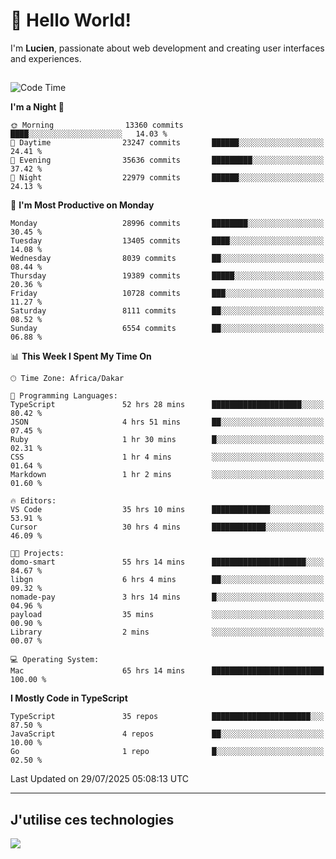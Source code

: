 # 👋 Hello World!

I'm **Lucien**, passionate about web development and creating user interfaces and experiences.

##

<!--START_SECTION:waka-->
![Code Time](http://img.shields.io/badge/Code%20Time-3%2C537%20hrs%202%20mins-blue)

**I'm a Night 🦉** 

```text
🌞 Morning                13360 commits       ████░░░░░░░░░░░░░░░░░░░░░   14.03 % 
🌆 Daytime                23247 commits       ██████░░░░░░░░░░░░░░░░░░░   24.41 % 
🌃 Evening                35636 commits       █████████░░░░░░░░░░░░░░░░   37.42 % 
🌙 Night                  22979 commits       ██████░░░░░░░░░░░░░░░░░░░   24.13 % 
```
📅 **I'm Most Productive on Monday** 

```text
Monday                   28996 commits       ████████░░░░░░░░░░░░░░░░░   30.45 % 
Tuesday                  13405 commits       ████░░░░░░░░░░░░░░░░░░░░░   14.08 % 
Wednesday                8039 commits        ██░░░░░░░░░░░░░░░░░░░░░░░   08.44 % 
Thursday                 19389 commits       █████░░░░░░░░░░░░░░░░░░░░   20.36 % 
Friday                   10728 commits       ███░░░░░░░░░░░░░░░░░░░░░░   11.27 % 
Saturday                 8111 commits        ██░░░░░░░░░░░░░░░░░░░░░░░   08.52 % 
Sunday                   6554 commits        ██░░░░░░░░░░░░░░░░░░░░░░░   06.88 % 
```


📊 **This Week I Spent My Time On** 

```text
🕑︎ Time Zone: Africa/Dakar

💬 Programming Languages: 
TypeScript               52 hrs 28 mins      ████████████████████░░░░░   80.42 % 
JSON                     4 hrs 51 mins       ██░░░░░░░░░░░░░░░░░░░░░░░   07.45 % 
Ruby                     1 hr 30 mins        █░░░░░░░░░░░░░░░░░░░░░░░░   02.31 % 
CSS                      1 hr 4 mins         ░░░░░░░░░░░░░░░░░░░░░░░░░   01.64 % 
Markdown                 1 hr 2 mins         ░░░░░░░░░░░░░░░░░░░░░░░░░   01.60 % 

🔥 Editors: 
VS Code                  35 hrs 10 mins      █████████████░░░░░░░░░░░░   53.91 % 
Cursor                   30 hrs 4 mins       ████████████░░░░░░░░░░░░░   46.09 % 

🐱‍💻 Projects: 
domo-smart               55 hrs 14 mins      █████████████████████░░░░   84.67 % 
libgn                    6 hrs 4 mins        ██░░░░░░░░░░░░░░░░░░░░░░░   09.32 % 
nomade-pay               3 hrs 14 mins       █░░░░░░░░░░░░░░░░░░░░░░░░   04.96 % 
payload                  35 mins             ░░░░░░░░░░░░░░░░░░░░░░░░░   00.90 % 
Library                  2 mins              ░░░░░░░░░░░░░░░░░░░░░░░░░   00.07 % 

💻 Operating System: 
Mac                      65 hrs 14 mins      █████████████████████████   100.00 % 
```

**I Mostly Code in TypeScript** 

```text
TypeScript               35 repos            ██████████████████████░░░   87.50 % 
JavaScript               4 repos             ██░░░░░░░░░░░░░░░░░░░░░░░   10.00 % 
Go                       1 repo              █░░░░░░░░░░░░░░░░░░░░░░░░   02.50 % 
```




 Last Updated on 29/07/2025 05:08:13 UTC
<!--END_SECTION:waka-->
---

## J'utilise ces technologies

<p align="left">
  <a href="https://skillicons.dev">
    <img src="https://skillicons.dev/icons?i=ts,js,go,ruby,css,scss,tailwind,react,vite,nextjs,docker,figma,ableton" />
  </a>
</p>

